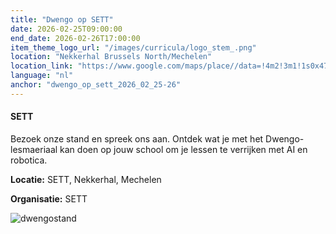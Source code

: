 ```yaml
---
title: "Dwengo op SETT"
date: 2026-02-25T09:00:00
end_date: 2026-02-26T17:00:00
item_theme_logo_url: "/images/curricula/logo_stem_.png"
location: "Nekkerhal Brussels North/Mechelen"
location_link: "https://www.google.com/maps/place//data=!4m2!3m1!1s0x47c373e3642430cb:0xf71c13052353f06a?sa=X&ved=1t:8290&ictx=111"
language: "nl"
anchor: "dwengo_op_sett_2026_02_25-26"
---
```

#### SETT

Bezoek onze stand en spreek ons aan. Ontdek wat je met het Dwengo-lesmaeriaal kan doen op jouw school om je lessen te verrijken met AI en robotica.

**Locatie:** SETT, Nekkerhal, Mechelen

**Organisatie:** SETT

![dwengostand](https://github.com/user-attachments/assets/fbd19516-2d47-4614-8622-6e3c42a283e7)
